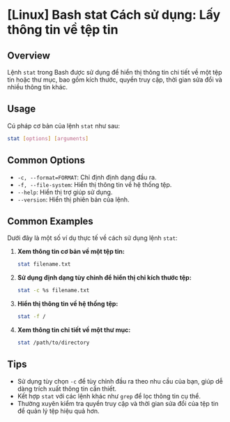 # [Linux] Bash stat Cách sử dụng: Lấy thông tin về tệp tin

## Overview
Lệnh `stat` trong Bash được sử dụng để hiển thị thông tin chi tiết về một tệp tin hoặc thư mục, bao gồm kích thước, quyền truy cập, thời gian sửa đổi và nhiều thông tin khác.

## Usage
Cú pháp cơ bản của lệnh `stat` như sau:

```bash
stat [options] [arguments]
```

## Common Options
- `-c, --format=FORMAT`: Chỉ định định dạng đầu ra.
- `-f, --file-system`: Hiển thị thông tin về hệ thống tệp.
- `--help`: Hiển thị trợ giúp sử dụng.
- `--version`: Hiển thị phiên bản của lệnh.

## Common Examples
Dưới đây là một số ví dụ thực tế về cách sử dụng lệnh `stat`:

1. **Xem thông tin cơ bản về một tệp tin:**
   ```bash
   stat filename.txt
   ```

2. **Sử dụng định dạng tùy chỉnh để hiển thị chỉ kích thước tệp:**
   ```bash
   stat -c %s filename.txt
   ```

3. **Hiển thị thông tin về hệ thống tệp:**
   ```bash
   stat -f /
   ```

4. **Xem thông tin chi tiết về một thư mục:**
   ```bash
   stat /path/to/directory
   ```

## Tips
- Sử dụng tùy chọn `-c` để tùy chỉnh đầu ra theo nhu cầu của bạn, giúp dễ dàng trích xuất thông tin cần thiết.
- Kết hợp `stat` với các lệnh khác như `grep` để lọc thông tin cụ thể.
- Thường xuyên kiểm tra quyền truy cập và thời gian sửa đổi của tệp tin để quản lý tệp hiệu quả hơn.